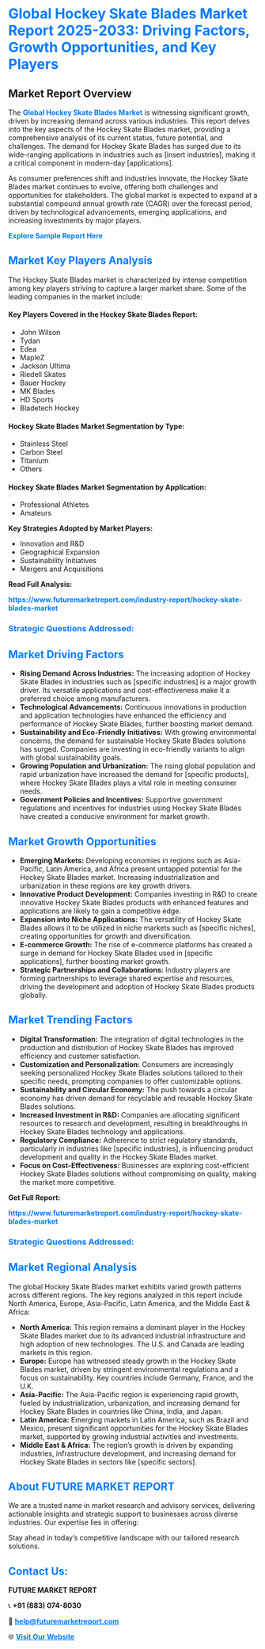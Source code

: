 <h1 style="color: #007BFF;">Global Hockey Skate Blades Market Report 2025-2033: Driving Factors, Growth Opportunities, and Key Players</h1>

<section id="overview">
<h2>Market Report Overview</h2>
<p>The <a href="https://www.futuremarketreport.com/industry-report/hockey-skate-blades-market" style="color: #007BFF; text-decoration: none;"><strong>Global Hockey Skate Blades Market</strong></a> is witnessing significant growth, driven by increasing demand across various industries. This report delves into the key aspects of the Hockey Skate Blades market, providing a comprehensive analysis of its current status, future potential, and challenges. The demand for Hockey Skate Blades has surged due to its wide-ranging applications in industries such as [insert industries], making it a critical component in modern-day [applications].</p>
<p>As consumer preferences shift and industries innovate, the Hockey Skate Blades market continues to evolve, offering both challenges and opportunities for stakeholders. The global market is expected to expand at a substantial compound annual growth rate (CAGR) over the forecast period, driven by technological advancements, emerging applications, and increasing investments by major players.</p>
</section>

<section id="overview">
<p><a href="https://www.futuremarketreport.com/request-sample/reportId=115684" style="color: #007BFF; text-decoration: none;"><strong>Explore Sample Report Here</strong></a></p>
</section>

<section id="key-players">
<h2 style="color: #007BFF;">Market Key Players Analysis</h2>
<p>The Hockey Skate Blades market is characterized by intense competition among key players striving to capture a larger market share. Some of the leading companies in the market include:</p>
<h4>Key Players Covered in the Hockey Skate Blades Report:</h4>
<ul><li>John Wilson</li><li>Tydan</li><li>Edea</li><li>MapleZ</li><li>Jackson Ultima</li><li>Riedell Skates</li><li>Bauer Hockey</li><li>MK Blades</li><li>HD Sports</li><li>Bladetech Hockey</li></ul>
<h4>Hockey Skate Blades Market Segmentation by Type:</h4>
<ul><li>Stainless Steel</li><li>Carbon Steel</li><li>Titanium</li><li>Others</li></ul>

<h4>Hockey Skate Blades Market Segmentation by Application:</h4>
<ul><li>Professional Athletes</li><li>Amateurs</li></ul>
<p><strong>Key Strategies Adopted by Market Players:</strong></p>
<ul>
<li>Innovation and R&D</li>
<li>Geographical Expansion</li>
<li>Sustainability Initiatives</li>
<li>Mergers and Acquisitions</li>
</ul>
</section>

<section>
<p><strong>Read Full Analysis: </strong></p><a href="https://www.futuremarketreport.com/industry-report/hockey-skate-blades-market" style="color: #007BFF; text-decoration: none;"><strong>https://www.futuremarketreport.com/industry-report/hockey-skate-blades-market</strong></a>
<h3 style="color: #007BFF;">Strategic Questions Addressed:</h3>
</section>

<section id="driving-factors">
<h2 style="color: #007BFF;">Market Driving Factors</h2>
<ul>
<li><strong>Rising Demand Across Industries:</strong> The increasing adoption of Hockey Skate Blades in industries such as [specific industries] is a major growth driver. Its versatile applications and cost-effectiveness make it a preferred choice among manufacturers.</li>
<li><strong>Technological Advancements:</strong> Continuous innovations in production and application technologies have enhanced the efficiency and performance of Hockey Skate Blades, further boosting market demand.</li>
<li><strong>Sustainability and Eco-Friendly Initiatives:</strong> With growing environmental concerns, the demand for sustainable Hockey Skate Blades solutions has surged. Companies are investing in eco-friendly variants to align with global sustainability goals.</li>
<li><strong>Growing Population and Urbanization:</strong> The rising global population and rapid urbanization have increased the demand for [specific products], where Hockey Skate Blades plays a vital role in meeting consumer needs.</li>
<li><strong>Government Policies and Incentives:</strong> Supportive government regulations and incentives for industries using Hockey Skate Blades have created a conducive environment for market growth.</li>
</ul>
</section>

<section id="growth-opportunities">
<h2 style="color: #007BFF;">Market Growth Opportunities</h2>
<ul>
<li><strong>Emerging Markets:</strong> Developing economies in regions such as Asia-Pacific, Latin America, and Africa present untapped potential for the Hockey Skate Blades market. Increasing industrialization and urbanization in these regions are key growth drivers.</li>
<li><strong>Innovative Product Development:</strong> Companies investing in R&D to create innovative Hockey Skate Blades products with enhanced features and applications are likely to gain a competitive edge.</li>
<li><strong>Expansion into Niche Applications:</strong> The versatility of Hockey Skate Blades allows it to be utilized in niche markets such as [specific niches], creating opportunities for growth and diversification.</li>
<li><strong>E-commerce Growth:</strong> The rise of e-commerce platforms has created a surge in demand for Hockey Skate Blades used in [specific applications], further boosting market growth.</li>
<li><strong>Strategic Partnerships and Collaborations:</strong> Industry players are forming partnerships to leverage shared expertise and resources, driving the development and adoption of Hockey Skate Blades products globally.</li>
</ul>
</section>

<section id="trending-factors">
<h2 style="color: #007BFF;">Market Trending Factors</h2>
<ul>
<li><strong>Digital Transformation:</strong> The integration of digital technologies in the production and distribution of Hockey Skate Blades has improved efficiency and customer satisfaction.</li>
<li><strong>Customization and Personalization:</strong> Consumers are increasingly seeking personalized Hockey Skate Blades solutions tailored to their specific needs, prompting companies to offer customizable options.</li>
<li><strong>Sustainability and Circular Economy:</strong> The push towards a circular economy has driven demand for recyclable and reusable Hockey Skate Blades solutions.</li>
<li><strong>Increased Investment in R&D:</strong> Companies are allocating significant resources to research and development, resulting in breakthroughs in Hockey Skate Blades technology and applications.</li>
<li><strong>Regulatory Compliance:</strong> Adherence to strict regulatory standards, particularly in industries like [specific industries], is influencing product development and quality in the Hockey Skate Blades market.</li>
<li><strong>Focus on Cost-Effectiveness:</strong> Businesses are exploring cost-efficient Hockey Skate Blades solutions without compromising on quality, making the market more competitive.</li>
</ul>
</section>

<section>
<p><strong>Get Full Report: </strong></p><a href="https://www.futuremarketreport.com/industry-report/hockey-skate-blades-market" style="color: #007BFF; text-decoration: none;"><strong>https://www.futuremarketreport.com/industry-report/hockey-skate-blades-market</strong></a>
<h3 style="color: #007BFF;">Strategic Questions Addressed:</h3>
</section>


<section id="regional-analysis">
<h2 style="color: #007BFF;">Market Regional Analysis</h2>
<p>The global Hockey Skate Blades market exhibits varied growth patterns across different regions. The key regions analyzed in this report include North America, Europe, Asia-Pacific, Latin America, and the Middle East & Africa:</p>
<ul>
<li><strong>North America:</strong> This region remains a dominant player in the Hockey Skate Blades market due to its advanced industrial infrastructure and high adoption of new technologies. The U.S. and Canada are leading markets in this region.</li>
<li><strong>Europe:</strong> Europe has witnessed steady growth in the Hockey Skate Blades market, driven by stringent environmental regulations and a focus on sustainability. Key countries include Germany, France, and the U.K.</li>
<li><strong>Asia-Pacific:</strong> The Asia-Pacific region is experiencing rapid growth, fueled by industrialization, urbanization, and increasing demand for Hockey Skate Blades in countries like China, India, and Japan.</li>
<li><strong>Latin America:</strong> Emerging markets in Latin America, such as Brazil and Mexico, present significant opportunities for the Hockey Skate Blades market, supported by growing industrial activities and investments.</li>
<li><strong>Middle East & Africa:</strong> The region’s growth is driven by expanding industries, infrastructure development, and increasing demand for Hockey Skate Blades in sectors like [specific sectors].</li>
</ul>
</section>

<footer>
<h2 style="color: #007BFF;">About FUTURE MARKET REPORT</h2>
<p>We are a trusted name in market research and advisory services, delivering actionable insights and strategic support to businesses across diverse industries. Our expertise lies in offering:</p>

<p>Stay ahead in today’s competitive landscape with our tailored research solutions.</p>

<h2 style="color: #007BFF;">Contact Us:</h2>
<p><strong>FUTURE MARKET REPORT</strong></p>
<p>📞 <strong>+91 (883) 074-8030</strong></p>
<p>📧 <strong><a href="mailto:help@futuremarketreport.com" style="color: #007BFF;">help@futuremarketreport.com</a></strong></p>
<p>🌐 <strong><a href="https://www.futuremarketreport.com/" style="color: #007BFF;">Visit Our Website</a></strong></p>
</footer>